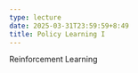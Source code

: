 ```yaml
---
type: lecture
date: 2025-03-31T23:59:59+8:49
title: Policy Learning I
---
```

Reinforcement Learning